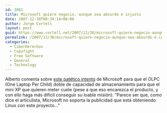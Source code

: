 ```yaml
---
id: 1061
title: Microsoft quiere negocio, aunque sea absurdo e injusto
date: 2007-12-30T00:34:14+00:00
author: Jorge Cortell
layout: post
guid: https://www.cortell.net/2007/12/30/microsoft-quiere-negocio-aunque-sea-absurdo-e-injusto/
permalink: /2007/12/30/microsoft-quiere-negocio-aunque-sea-absurdo-e-injusto/
categories:
  - CiberDerechos
  - Copyfight
  - Free Software
  - General
  - Technology
---
```

Alberto comenta sobre <a target="_blank" title="DigitalJournal" href="https://www.digitaljournal.com/article/247089/Microsoft_Pushes_XP_For_One_Laptop_Per_Child_Project">este patético intento</a> de Microsoft para que el OLPC (One Laptop Per Child) doble de capacidad de almacenamiento para que el mini XP que quieren meter cuele (pese a que eso encarezca el producto, y con ello haga más difí­cil conseguir su loable misión): "Parece ser que, como dice el articulista, Microsoft no soporta la publicidad que está obteniendo Linux con este proyecto..."